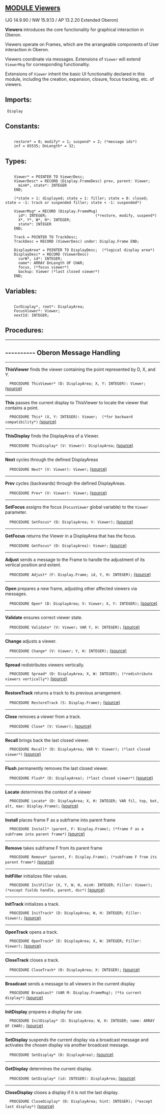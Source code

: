 
## [MODULE Viewers](https://github.com/io-core/Oberon/blob/main/Viewers.Mod)

(JG 14.9.90 / NW 15.9.13 / AP 13.2.20 Extended Oberon)

**Viewers** introduces the core functionality for graphical interaction in Oberon.

Viewers operate on Frames, which are the arrangeable components of User interaction in Oberon.

Viewers coordinate via messages. Extensions of `Viewer` will extend `ViewerMsg` for corresponding functionaltiy.

Extensions of `Viewer` inherit the basic UI functionaltiy declared in this module, including the creation, expansion, closure, focus tracking, etc. of viewers.


  ## Imports:
` Display`

## Constants:
```
 
    restore* = 0; modify* = 1; suspend* = 2; (*message ids*)
    inf = 65535; DnLength* = 32;

```
## Types:
```
 
    Viewer* = POINTER TO ViewerDesc;
    ViewerDesc* = RECORD (Display.FrameDesc) prev, parent: Viewer;
      minH*, state*: INTEGER
    END;

    (*state > 1: displayed; state = 1: filler; state = 0: closed; state = -1: track or suspended filler; state < -1: suspended*)

    ViewerMsg* = RECORD (Display.FrameMsg)
      id*: INTEGER;                      (*restore, modify, suspend*)
      X*, Y*, W*, H*: INTEGER;
      state*: INTEGER
    END;

    Track = POINTER TO TrackDesc;
    TrackDesc = RECORD (ViewerDesc) under: Display.Frame END;

    DisplayArea* = POINTER TO DisplayDesc;  (*logical display area*)
    DisplayDesc* = RECORD (ViewerDesc)
      curW*, id*: INTEGER;
      name*: ARRAY DnLength OF CHAR;
      focus, (*focus viewer*)
      backup: Viewer (*last closed viewer*)
    END;

```
## Variables:
```
 
    CurDisplay*, root*: DisplayArea;
    FocusViewer*: Viewer;
    nextId: INTEGER;

```
## Procedures:
---
## ---------- Oberon Message Handling
---
**ThisViewer** finds the viewer containing the point represented by D, X, and Y.

`  PROCEDURE ThisViewer* (D: DisplayArea; X, Y: INTEGER): Viewer;` [(source)](https://github.com/io-core/Oberon/blob/main/Viewers.Mod#L63)

---
**This** passes the current display to ThisViewer to locate the viewer that contains a point.

`  PROCEDURE This* (X, Y: INTEGER): Viewer;  (*for backward compatibility*)` [(source)](https://github.com/io-core/Oberon/blob/main/Viewers.Mod#L80)

---
**ThisDisplay** finds the DisplayArea of a Viewer.

`  PROCEDURE ThisDisplay* (V: Viewer): DisplayArea;` [(source)](https://github.com/io-core/Oberon/blob/main/Viewers.Mod#L91)

---
**Next** cycles through the defined DisplayAreas 

`  PROCEDURE Next* (V: Viewer): Viewer;` [(source)](https://github.com/io-core/Oberon/blob/main/Viewers.Mod#L101)

---
**Prev** cycles (backwards) through the defined DisplayAreas.

`  PROCEDURE Prev* (V: Viewer): Viewer;` [(source)](https://github.com/io-core/Oberon/blob/main/Viewers.Mod#L111)

---
**SetFocus** assigns the focus (`FocusViewer` global variable) to the `Viewer` parameter. 

`  PROCEDURE SetFocus* (D: DisplayArea; V: Viewer);` [(source)](https://github.com/io-core/Oberon/blob/main/Viewers.Mod#L119)

---
**GetFocus** returns the Viewer in a DisplayArea that has the focus. 

`  PROCEDURE GetFocus* (D: DisplayArea): Viewer;` [(source)](https://github.com/io-core/Oberon/blob/main/Viewers.Mod#L128)

---
**Adjust** sends a message to the Frame to handle the adjustment of its vertical position and extent.

`  PROCEDURE Adjust* (F: Display.Frame; id, Y, H: INTEGER);` [(source)](https://github.com/io-core/Oberon/blob/main/Viewers.Mod#L136)

---
**Open** prepares a new frame, adjusting other affected viewers via messages.

`  PROCEDURE Open* (D: DisplayArea; V: Viewer; X, Y: INTEGER);` [(source)](https://github.com/io-core/Oberon/blob/main/Viewers.Mod#L145)

---
**Validate** ensures correct viewer state. 

`  PROCEDURE Validate* (V: Viewer; VAR Y, H: INTEGER);` [(source)](https://github.com/io-core/Oberon/blob/main/Viewers.Mod#L172)

---
**Change** adjusts a viewer. 

`  PROCEDURE Change* (V: Viewer; Y, H: INTEGER);` [(source)](https://github.com/io-core/Oberon/blob/main/Viewers.Mod#L192)

---
**Spread** redistributes viewers vertically. 

`  PROCEDURE Spread* (D: DisplayArea; X, W: INTEGER); (*redistribute viewers vertically*)` [(source)](https://github.com/io-core/Oberon/blob/main/Viewers.Mod#L235)

---
**RestoreTrack** returns a track to its previous arrangement. 

`  PROCEDURE RestoreTrack (S: Display.Frame);` [(source)](https://github.com/io-core/Oberon/blob/main/Viewers.Mod#L261)

---
**Close** removes a viewer from a track.

`  PROCEDURE Close* (V: Viewer);` [(source)](https://github.com/io-core/Oberon/blob/main/Viewers.Mod#L277)

---
**Recall** brings back the last closed viewer.

`  PROCEDURE Recall* (D: DisplayArea; VAR V: Viewer); (*last closed viewer*)` [(source)](https://github.com/io-core/Oberon/blob/main/Viewers.Mod#L301)

---
**Flush** permanently removes the last closed viewer. 

`  PROCEDURE Flush* (D: DisplayArea); (*last closed viewer*)` [(source)](https://github.com/io-core/Oberon/blob/main/Viewers.Mod#L309)

---
**Locate** determines the context of a viewer

`  PROCEDURE Locate* (D: DisplayArea; X, H: INTEGER; VAR fil, top, bot, alt, max: Display.Frame);` [(source)](https://github.com/io-core/Oberon/blob/main/Viewers.Mod#L317)

---
**Install** places frame F as a subframe into parent frame

`  PROCEDURE Install* (parent, F: Display.Frame); (*frame F as a subframe into parent frame*)` [(source)](https://github.com/io-core/Oberon/blob/main/Viewers.Mod#L344)

---
**Remove** takes subframe F from its parent frame

`  PROCEDURE Remove* (parent, F: Display.Frame); (*subframe F from its parent frame*)` [(source)](https://github.com/io-core/Oberon/blob/main/Viewers.Mod#L358)

---
**InitFiller** initializes filler values.

`  PROCEDURE InitFiller (X, Y, W, H, minH: INTEGER; Filler: Viewer); (*except fields handle, parent, dsc*)` [(source)](https://github.com/io-core/Oberon/blob/main/Viewers.Mod#L372)

---
**InitTrack** initializes a track.

`  PROCEDURE InitTrack* (D: DisplayArea; W, H: INTEGER; Filler: Viewer);` [(source)](https://github.com/io-core/Oberon/blob/main/Viewers.Mod#L381)

---
**OpenTrack** opens a track. 

`  PROCEDURE OpenTrack* (D: DisplayArea; X, W: INTEGER; Filler: Viewer);` [(source)](https://github.com/io-core/Oberon/blob/main/Viewers.Mod#L397)

---
**CloseTrack** closes a track. 

`  PROCEDURE CloseTrack* (D: DisplayArea; X: INTEGER);` [(source)](https://github.com/io-core/Oberon/blob/main/Viewers.Mod#L422)

---
**Broadcast** sends a message to all viewers in the current display

`  PROCEDURE Broadcast* (VAR M: Display.FrameMsg); (*to current display*)` [(source)](https://github.com/io-core/Oberon/blob/main/Viewers.Mod#L443)

---
**InitDisplay** prepares a display for use. 

`  PROCEDURE InitDisplay* (D: DisplayArea; W, H: INTEGER; name: ARRAY OF CHAR);` [(source)](https://github.com/io-core/Oberon/blob/main/Viewers.Mod#L460)

---
**SetDisplay** suspends the current display via a broadcast message and activates the chosen display via another broadcast message.

`  PROCEDURE SetDisplay* (D: DisplayArea);` [(source)](https://github.com/io-core/Oberon/blob/main/Viewers.Mod#L476)

---
**GetDisplay** determines the current display.

`  PROCEDURE GetDisplay* (id: INTEGER): DisplayArea;` [(source)](https://github.com/io-core/Oberon/blob/main/Viewers.Mod#L487)

---
**CloseDisplay** closes a display if it is not the last display.

`  PROCEDURE CloseDisplay* (D: DisplayArea; hint: INTEGER); (*except last display*)` [(source)](https://github.com/io-core/Oberon/blob/main/Viewers.Mod#L498)


